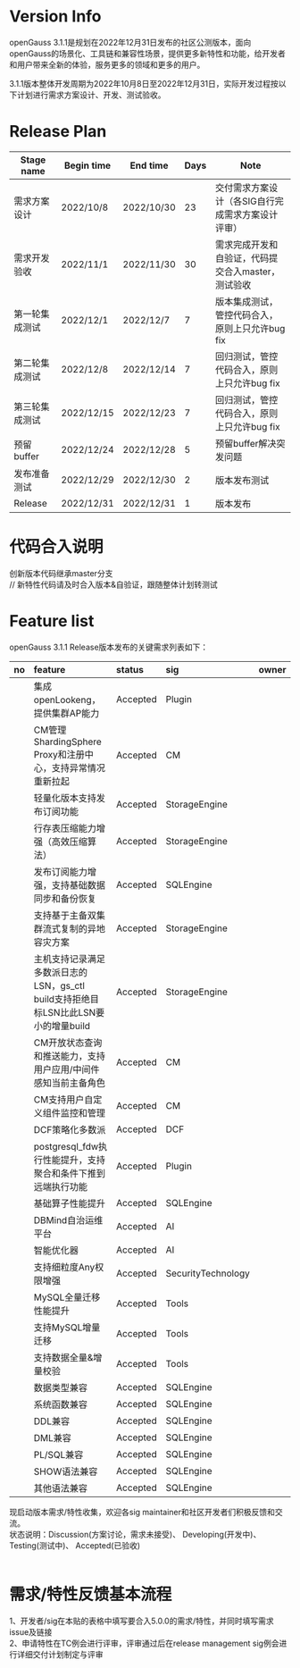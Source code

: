 # Version Info
openGauss 3.1.1是规划在2022年12月31日发布的社区公测版本，面向openGauss的场景化、工具链和兼容性场景，提供更多新特性和功能，给开发者和用户带来全新的体验，服务更多的领域和更多的用户。<br>

3.1.1版本整体开发周期为2022年10月8日至2022年12月31日，实际开发过程按以下计划进行需求方案设计、开发、测试验收。<br>

# Release Plan


|Stage  name             | Begin time  | End time   | Days | Note                                      |
| ---------------------- | ----------- | ---------- | ---- | ----------------------------------------------------------|
| 需求方案设计        | 2022/10/8  | 2022/10/30  | 23   | 交付需求方案设计（各SIG自行完成需求方案设计评审）   |
| 需求开发验收           | 2022/11/1  | 2022/11/30  | 30   | 需求完成开发和自验证，代码提交合入master，测试验收    |
| 第一轮集成测试          | 2022/12/1 | 2022/12/7  | 7    | 版本集成测试，管控代码合入，原则上只允许bug fix                         |
| 第二轮集成测试          | 2022/12/8 | 2022/12/14  | 7    | 回归测试，管控代码合入，原则上只允许bug fix                            |
| 第三轮集成测试          | 2022/12/15 | 2022/12/23  | 7    | 回归测试，管控代码合入，原则上只允许bug fix                          |
| 预留buffer             | 2022/12/24  | 2022/12/28   | 5    |预留buffer解决突发问题       |
| 发布准备测试           | 2022/12/29  | 2022/12/30  | 2     | 版本发布测试        |
| Release               | 2022/12/31 | 2022/12/31   | 1    | 版本发布                                         |


# 代码合入说明
创新版本代码继承master分支 <br>
// 新特性代码请及时合入版本&自验证，跟随整体计划转测试


# Feature list
openGauss 3.1.1 Release版本发布的关键需求列表如下： <br>

|no|feature|status|sig|owner|
|:------|:-------|:-------|:-------|:-------|
|      |集成openLookeng，提供集群AP能力   |Accepted| Plugin       |        |
|      |CM管理ShardingSphere Proxy和注册中心，支持异常情况重新拉起 |Accepted| CM       |        |
|      |轻量化版本支持发布订阅功能   |Accepted| StorageEngine| |
|      |行存表压缩能力增强（高效压缩算法） |Accepted|    StorageEngine    |        |
|      |发布订阅能力增强，支持基础数据同步和备份恢复  |Accepted| SQLEngine       |        |
|      |支持基于主备双集群流式复制的异地容灾方案    |Accepted| StorageEngine|        |
|      |主机支持记录满足多数派日志的LSN，gs_ctl build支持拒绝目标LSN比此LSN要小的增量build    |Accepted|StorageEngine|        |
|      |CM开放状态查询和推送能力，支持用户应用/中间件感知当前主备角色    |Accepted|CM       |        |
|      |CM支持用户自定义组件监控和管理    |Accepted|CM       |        |
|      |DCF策略化多数派   |Accepted|DCF    |        |
|      |postgresql_fdw执行性能提升，支持聚合和条件下推到远端执行功能   |Accepted|Plugin   |        |
|      |基础算子性能提升  |Accepted|SQLEngine  |        |
|      |DBMind自治运维平台  |Accepted|AI  |        |
|      |智能优化器  |Accepted|AI  |        |
|      |支持细粒度Any权限增强 |Accepted|SecurityTechnology  |        |
|      |MySQL全量迁移性能提升 |Accepted|Tools  |        |
|      |支持MySQL增量迁移 |Accepted|Tools  |        |
|      |支持数据全量&增量校验 |Accepted|Tools  |        |
|      |数据类型兼容 |Accepted|SQLEngine  |        |
|      |系统函数兼容 |Accepted|SQLEngine  |        |
|      |DDL兼容 |Accepted|SQLEngine  |        |
|      |DML兼容 |Accepted|SQLEngine  |        |
|      |PL/SQL兼容 |Accepted|SQLEngine  |        |
|      |SHOW语法兼容|Accepted|SQLEngine  |        |
|      |其他语法兼容|Accepted|SQLEngine  |        |


现启动版本需求/特性收集，欢迎各sig maintainer和社区开发者们积极反馈和交流。<br>
状态说明：Discussion(方案讨论，需求未接受)、 Developing(开发中)、 Testing(测试中)、 Accepted(已验收) <br>
<br>

# 需求/特性反馈基本流程 <br />
1、开发者/sig在本贴的表格中填写要合入5.0.0的需求/特性，并同时填写需求issue及链接     <br>
2、申请特性在TC例会进行评审，评审通过后在release management sig例会进行详细交付计划制定与评审
<br><br>